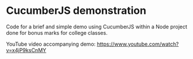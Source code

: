 # CucumberJS demonstration

Code for a brief and simple demo using CucumberJS within a Node project done for bonus marks for college classes.

YouTube video accompanying demo: https://www.youtube.com/watch?v=x4jP9ksCnMY
